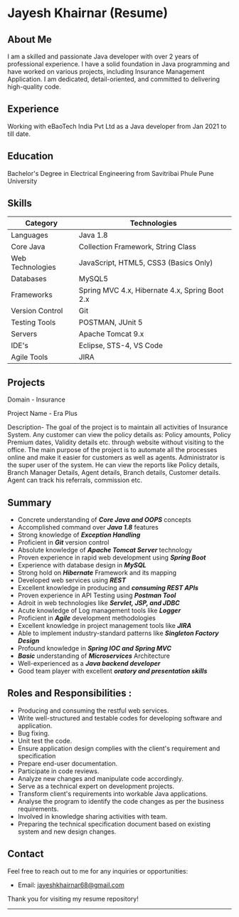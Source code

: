 
# Jayesh Khairnar (Resume) 

## About Me

I am a skilled and passionate Java developer with over 2 years of professional experience. I have a solid foundation in Java programming and have worked on various projects, including Insurance Management Application. I am dedicated, detail-oriented, and committed to delivering high-quality code.


## Experience

Working with eBaoTech India Pvt Ltd as a Java developer from Jan 2021 to till date.
## Education
Bachelor's Degree in Electrical Engineering from Savitribai Phule Pune University
## Skills
| Category            | Technologies                           |
|---------------------|----------------------------------------|
| Languages           | Java 1.8                                |
| Core Java           | Collection Framework, String Class     |
| Web Technologies    | JavaScript, HTML5, CSS3  (Basics Only)              |
| Databases           | MySQL5                                 |
| Frameworks          | Spring MVC 4.x, Hibernate 4.x, Spring Boot 2.x |
| Version Control     | Git                                    |
| Testing Tools       | POSTMAN, JUnit 5                        |
| Servers             | Apache Tomcat 9.x                       |
| IDE's               | Eclipse, STS-4, VS Code                |
| Agile Tools         | JIRA                                   |

## Projects

Domain - Insurance

Project Name - Era Plus

Description- The goal of the project is to maintain all activities of Insurance System. Any customer can
view the policy details as: Policy amounts, Policy Premium dates, Validity details etc. through website
without visiting to the office. The main purpose of the project is to automate all the processes online and
make it easier for customers as well as agents. Administrator is the super user of the system. He can
view the reports like Policy details, Branch Manager Details, Agent details, Branch details, Customer
details. Agent can track his referrals, commission etc. 
## Summary
- Concrete understanding of ***Core Java and OOPS*** concepts
- Accomplished command over ***Java 1.8*** features
- Strong knowledge of ***Exception Handling***
- Proficient in ***Git*** version control
- Absolute knowledge of ***Apache Tomcat Server*** technology
- Proven experience in rapid web development using ***Spring Boot***
- Experience with database design in ***MySQL***
- Strong hold on ***Hibernate*** Framework and its mapping
- Developed web services using ***REST***
- Excellent knowledge in producing and ***consuming REST APIs***
- Proven experience in API Testing using ***Postman Tool***
- Adroit in web technologies like ***Servlet, JSP, and JDBC***
- Acute knowledge of Log management tools like ***Logger***
- Proficient in ***Agile*** development methodologies
- Excellent knowledge in project management tools like ***JIRA***
- Able to implement industry-standard patterns like ***Singleton Factory Design***
- Profound knowledge in ***Spring IOC and Spring MVC***
- ***Basic*** understanding of ***Microservices*** Architecture
- Well-experienced as a ***Java backend developer***
- Good team player with excellent ***oratory and presentation skills***




## Roles and Responsibilities :

-	Producing and consuming the restful web services.
-	Write well-structured and testable codes for developing software and application.
-	Bug fixing.
-	Unit test the code.
-	Ensure application design complies with the client's requirement and specification
-	Prepare end-user documentation.
-	Participate in code reviews.
-	Analyze new changes and manipulate code accordingly.
-	Serve as a technical expert on development projects.
-	Transform client's requirements into workable Java applications.
-	Analyse the program to identify the code changes as per the business requirements.
-	Involved in knowledge sharing activities with team.
-	Preparing the technical specification document based on existing system and new design changes.




## Contact

Feel free to reach out to me for any inquiries or opportunities:

- Email: jayeshkhairnar68@gmail.com


Thank you for visiting my resume repository!


---

